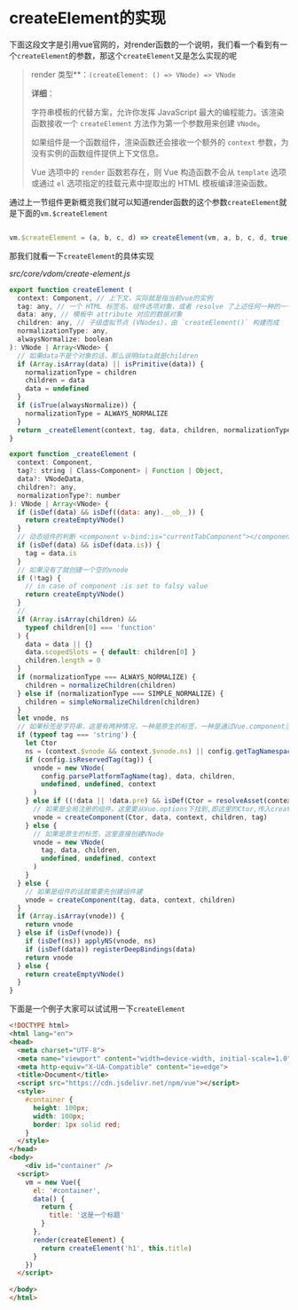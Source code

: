 # createElement的实现

下面这段文字是引用vue官网的，对render函数的一个说明，我们看一个看到有一个`createElement`的参数，那这个`createElement`又是怎么实现的呢

> render
> 类型**：`(createElement: () => VNode) => VNode`
>
> **详细**：
>
> 字符串模板的代替方案，允许你发挥 JavaScript 最大的编程能力。该渲染函数接收一个 `createElement` 方法作为第一个参数用来创建 `VNode`。
>
> 如果组件是一个函数组件，渲染函数还会接收一个额外的 `context` 参数，为没有实例的函数组件提供上下文信息。
>
> Vue 选项中的 `render` 函数若存在，则 Vue 构造函数不会从 `template` 选项或通过 `el` 选项指定的挂载元素中提取出的 HTML 模板编译渲染函数。



通过上一节组件更新概览我们就可以知道render函数的这个参数`createElement`就是下面的`vm.$createElement`

```js

vm.$createElement = (a, b, c, d) => createElement(vm, a, b, c, d, true)
```



那我们就看一下`createElement`的具体实现

*src/core/vdom/create-element.js*

```js
export function createElement (
  context: Component, // 上下文，实际就是指当前vue的实例
  tag: any, // 一个 HTML 标签名、组件选项对象，或者 resolve 了上述任何一种的一个 async 函数。必填项。
  data: any, // 模板中 attribute 对应的数据对象
  children: any, // 子级虚拟节点 (VNodes)，由 `createElement()` 构建而成
  normalizationType: any,
  alwaysNormalize: boolean
): VNode | Array<VNode> {
  // 如果data不是个对象的话，那么说明data就是children
  if (Array.isArray(data) || isPrimitive(data)) {
    normalizationType = children
    children = data
    data = undefined
  }
  if (isTrue(alwaysNormalize)) {
    normalizationType = ALWAYS_NORMALIZE
  }
  return _createElement(context, tag, data, children, normalizationType)
}

export function _createElement (
  context: Component,
  tag?: string | Class<Component> | Function | Object,
  data?: VNodeData,
  children?: any,
  normalizationType?: number
): VNode | Array<VNode> {
  if (isDef(data) && isDef((data: any).__ob__)) {
    return createEmptyVNode()
  }
  // 动态组件的判断 <component v-bind:is="currentTabComponent"></component>
  if (isDef(data) && isDef(data.is)) {
    tag = data.is
  }
  // 如果没有了就创建一个空的vnode
  if (!tag) {
    // in case of component :is set to falsy value
    return createEmptyVNode()
  }
  // 
  if (Array.isArray(children) &&
    typeof children[0] === 'function'
  ) {
    data = data || {}
    data.scopedSlots = { default: children[0] }
    children.length = 0
  }
  if (normalizationType === ALWAYS_NORMALIZE) {
    children = normalizeChildren(children)
  } else if (normalizationType === SIMPLE_NORMALIZE) {
    children = simpleNormalizeChildren(children)
  }
  let vnode, ns
  // 如果标签是字符串，这里有两种情况，一种是原生的标签，一种是通过Vue.component注册的全局标签
  if (typeof tag === 'string') {
    let Ctor
    ns = (context.$vnode && context.$vnode.ns) || config.getTagNamespace(tag)
    if (config.isReservedTag(tag)) {
      vnode = new VNode(
        config.parsePlatformTagName(tag), data, children,
        undefined, undefined, context
      )
    } else if ((!data || !data.pre) && isDef(Ctor = resolveAsset(context.$options, 'components', tag))) {
      // 如果是全局注册的组件，这里要从Vue.options下找到,即这里的Ctor,传入createComponent中
      vnode = createComponent(Ctor, data, context, children, tag)
    } else {
      // 如果是原生的标签，这里直接创建VNode
      vnode = new VNode(
        tag, data, children,
        undefined, undefined, context
      )
    }
  } else {
    // 如果是组件的话就需要先创建组件建
    vnode = createComponent(tag, data, context, children)
  }
  if (Array.isArray(vnode)) {
    return vnode
  } else if (isDef(vnode)) {
    if (isDef(ns)) applyNS(vnode, ns)
    if (isDef(data)) registerDeepBindings(data)
    return vnode
  } else {
    return createEmptyVNode()
  }
}
```

下面是一个例子大家可以试试用一下`createElement`

```html
<!DOCTYPE html>
<html lang="en">
<head>
  <meta charset="UTF-8">
  <meta name="viewport" content="width=device-width, initial-scale=1.0">
  <meta http-equiv="X-UA-Compatible" content="ie=edge">
  <title>Document</title>
  <script src="https://cdn.jsdelivr.net/npm/vue"></script>
  <style>
    #container {
      height: 100px;
      width: 100px;
      border: 1px solid red;
    }
  </style>
</head>
<body>
    <div id="container" />
  <script>
    vm = new Vue({
      el: '#container',
      data() {
        return {
          title: '这是一个标题'
        }
      },
      render(createElement) {
        return createElement('h1', this.title)
      }
    })
  </script>
  
</body>
</html>
```

